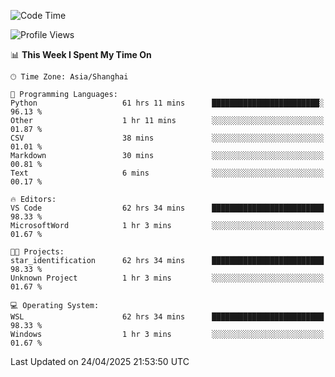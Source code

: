 <!--START_SECTION:waka-->
![Code Time](http://img.shields.io/badge/Code%20Time-2%2C715%20hrs%209%20mins-blue)

![Profile Views](http://img.shields.io/badge/Profile%20Views-0-blue)

📊 **This Week I Spent My Time On** 

```text
🕑︎ Time Zone: Asia/Shanghai

💬 Programming Languages: 
Python                   61 hrs 11 mins      ████████████████████████░   96.13 % 
Other                    1 hr 11 mins        ░░░░░░░░░░░░░░░░░░░░░░░░░   01.87 % 
CSV                      38 mins             ░░░░░░░░░░░░░░░░░░░░░░░░░   01.01 % 
Markdown                 30 mins             ░░░░░░░░░░░░░░░░░░░░░░░░░   00.81 % 
Text                     6 mins              ░░░░░░░░░░░░░░░░░░░░░░░░░   00.17 % 

🔥 Editors: 
VS Code                  62 hrs 34 mins      █████████████████████████   98.33 % 
MicrosoftWord            1 hr 3 mins         ░░░░░░░░░░░░░░░░░░░░░░░░░   01.67 % 

🐱‍💻 Projects: 
star_identification      62 hrs 34 mins      █████████████████████████   98.33 % 
Unknown Project          1 hr 3 mins         ░░░░░░░░░░░░░░░░░░░░░░░░░   01.67 % 

💻 Operating System: 
WSL                      62 hrs 34 mins      █████████████████████████   98.33 % 
Windows                  1 hr 3 mins         ░░░░░░░░░░░░░░░░░░░░░░░░░   01.67 % 
```


 Last Updated on 24/04/2025 21:53:50 UTC
<!--END_SECTION:waka-->
